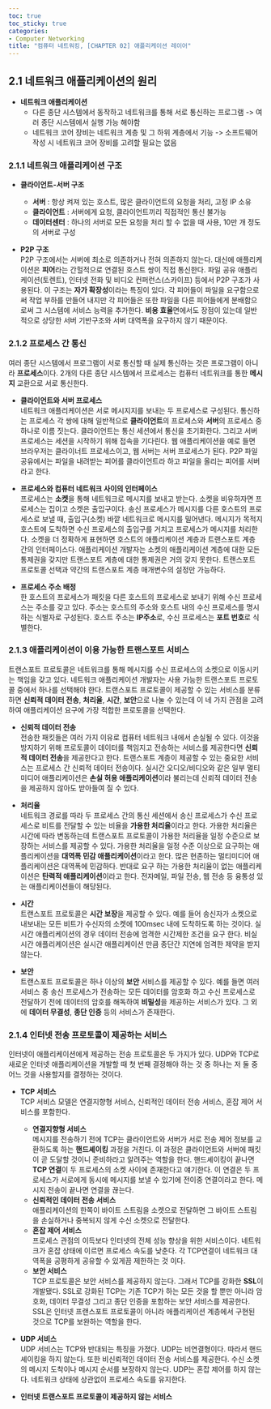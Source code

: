```yaml
---
toc: true
toc_sticky: true
categories:
- Computer Networking
title: "컴퓨터 네트워킹, [CHAPTER 02] 애플리케이션 레이어"
---
```


## 2.1 네트워크 애플리케이션의 원리
- **네트워크 애플리케이션**
    - 다른 종단 시스템에서 동작하고 네트워크를 통해 서로 통신하는 프로그램 -> 여러 종단 시스템에서 실행 가능 해야함
    - 네트워크 코어 장비는 네트워크 계층 및 그 하위 계층에서 기능 -> 소프트웨어 작성 시 네트워크 코어 장비를 고려할 필요는 없음

### 2.1.1 네트워크 애플리케이션 구조

- **클라이언트-서버 구조**<br>
    - **서버** : 항상 켜져 있는 호스트, 많은 클라이언트의 요청을 처리, 고정 IP 소유
    - **클라이언트** : 서버에게 요청, 클라이언트끼리 직접적인 통신 불가능
    - **데이터센터** : 하나의 서버로 모든 요청을 처리 할 수 없을 때 사용, 10만 개 정도의 서버로 구성 
    
- **P2P 구조**<br>
P2P 구조에서는 서버에 최소로 의존하거나 전혀 의존하지 않는다. 대신에 애플리케이션은 **피어**라는 간헐적으로 연결된 호스트 쌍이 직접 통신한다. 파일 공유 애플리케이션(토렌트), 인터넷 전화 및 비디오 컨퍼런스(스카이프) 등에서 P2P 구조가 사용된다. 이 구조는 **자가 확장성**이라는 특징이 있다. 각 피어들이 파일을 요구함으로써 작업 부하를 만들어 내지만 각 피어들은 또한 파일을 다른 피어들에게 분배함으로써 그 시스템에 서비스 능력을 추가한다. **비용 효율**면에서도 장점이 있는데 일반적으로 상당한 서버 기반구조와 서버 대역폭을 요구하지 않기 때문이다.

### 2.1.2 프로세스 간 통신
여러 종단 시스템에서 프로그램이 서로 통신할 때 실제 통신하는 것은 프로그램이 아니라 **프로세스**이다. 2개의 다른 종단 시스템에서 프로세스는 컴퓨터 네트워크를 통한 **메시지** 교환으로 서로 통신한다.

- **클라이언트와 서버 프로세스**<br>
네트워크 애플리케이션은 서로 메시지지를 보내는 두 프로세스로 구성된다. 통신하는 프로세스 각 쌍에 대해 일반적으로 **클라이언트**의 프로세스와 **서버**의 프로세스 중 하나로 이름 짓는다. 클라이언트는 통신 세션에서 통신을 초기화한다. 그리고 서버 프로세스는 세션을 시작하기 위해 접속을 기다린다. 웹 애플리케이션을 예로 들면 브라우저는 클라이너트 프로세스이고, 웹 서버는 서버 프로세스가 된다. P2P 파일 공유에서는 파일을 내려받는 피어를 클라이언트라 하고 파일을 올리는 피어를 서버라고 한다.

- **프로세스와 컴퓨터 네트워크 사이의 인터페이스**<br>
프로세스는 **소켓**을 통해 네트워크로 메시지를 보내고 받는다. 소켓을 비유하자면 프로세스는 집이고 소켓은 출입구이다. 송신 프로세스가 메시지를 다른 호스트의 프로세스로 보낼 때, 출입구(소켓) 바깥 네트워크로 메시지를 밀어낸다. 메시지가 목적지 호스트에 도착하면 수신 프로세스의 출입구를 거치고 프로세스가 메시지를 처리한다. 소켓을 더 정확하게 표현하면 호스트의 애플리케이션 계층과 트랜스포트 계층 간의 인터페이스다. 애플리케이션 개발자는 소켓의 애플리케이션 계층에 대한 모든 통제권을 갖지만 트랜스포트 계층에 대한 통제권은 거의 갖지 못한다. 트랜스포트 프로토콜 선택과 약간의 트랜스포트 계층 매개변수의 설정만 가능하다.

- **프로세스 주소 배정**<br>
한 호스트의 프로세스가 패킷을 다른 호스트의 프로세스로 보내기 위해 수신 프로세스는 주소를 갖고 있다. 주소는 호스트의 주소와 호스트 내의 수신 프로세스를 명시하는 식별자로 구성된다. 호스트 주소는 **IP주소**로, 수신 프로세스는 **포트 번호**로 식별한다. 

### 2.1.3 애플리케이션이 이용 가능한 트랜스포트 서비스
트랜스포트 프로토콜은 네트워크를 통해 메시지를 수신 프로세스의 소켓으로 이동시키는 책임을 갖고 있다. 네트워크 애플리케이션 개발자는 사용 가능한 트랜스포트 프로토콜 중에서 하나를 선택해야 한다. 트랜스포트 프로토콜이 제공할 수 있는 서비스를 분류하면 **신뢰적 데이터 전송**, **처리율**, **시간**, **보안**으로 나눌 수 있는데 이 네 가지 관점을 고려하여 애플리케이션 요구에 가장 적합한 프로토콜을 선택한다.

- **신뢰적 데이터 전송**<br>
전송한 패킷들은 여러 가지 이유로 컴퓨터 네트워크 내에서 손실될 수 있다. 이것을 방지하기 위해 프로토콜이 데이터를 책임지고 전송하는 서비스를 제공한다면 **신뢰적 데이터 전송**을 제공한다고 한다. 트랜스포트 계층이 제공할 수 있는 중요한 서비스는 프로세스 간 신뢰적 데이터 전송이다. 실시간 오디오/비디오와 같은 일부 멀티미디어 애플리케이션은 **손실 허용 애플리케이션**이라 불리는데 신뢰적 데이터 전송을 제공하지 않아도 받아들여 질 수 있다.

- **처리율**<br>
네트워크 경로를 따라 두 프로세스 간의 통신 세션에서 송신 프로세스가 수신 프로세스로 비트를 전달할 수 있는 비율을 **가용한 처리율**이라고 한다. 가용한 처리율은 시간에 따라 변동하는데 트랜스포트 프로토콜이 가용한 처리율을 일정 수준으로 보장하는 서비스를 제공할 수 있다. 가용한 처리율을 일정 수준 이상으로 요구하는 애플리케이션을 **대역폭 민감 애플리케이션**이라고 한다. 많은 현존하는 멀티미디어 애플리케이션은 대역폭에 민감하다. 반대로 요구 하는 가용한 처리율이 없는 애플리케이션은  **탄력적 애플리케이션**이라고 한다. 전자메일, 파일 전송, 웹 전송 등 융통성 있는 애플리케이션들이 해당된다.

- **시간**<br>
트랜스포트 프로토콜은 **시간 보장**을 제공할 수 있다. 예를 들어 송신자가 소켓으로 내보내는 모든 비트가 수신자의 소켓에 100msec 내에 도착하도록 하는 것이다. 실시간 애플리케이션의 경우 데이터 전송에 엄격한 시간제한 조건을 요구 한다. 비실시간 애플리케이션은 실시간 애플리케이션 만큼 종단간 지연에 엄격한 제약을 받지 않는다.

- **보안**<br>
트랜스포트 프로토콜은 하나 이상의 **보안** 서비스를 제공할 수 있다. 예를 들면 여러 서비스 중 송신 프로세스가 전송하는 모든 데이터를 암호화 하고 수신 프로세스로 전달하기 전에 데이터의 암호를 해독하여 **비밀성**을 제공하는 서비스가 있다. 그 외에 **데이터 무결성**, **종단 인증** 등의 서비스가 존재한다. 

### 2.1.4 인터넷 전송 프로토콜이 제공하는 서비스
인터넷이 애플리케이션에게 제공하는 전송 프로토콜은 두 가지가 있다. UDP와 TCP로 새로운 인터넷 애플리케이션을 개발할 때 첫 번째 결정해야 하는 것 중 하나는 저 둘 중 어느 것을 사용할지를 결정하는 것이다. 

- **TCP 서비스**<br>
TCP 서비스 모델은 연결지향형 서비스, 신뢰적인 데이터 전송 서비스, 혼잡 제어 서비스를 포함한다. 
    - **연결지향형 서비스**<br>
    메시지를 전송하기 전에 TCP는 클라이언트와 서버가 서로 전송 제어 정보를 교환하도록 하는 **핸드셰이킹** 과정을 거친다. 이 과정은 클라이언트와 서버에 패킷이 곧 도달할 것이니 준비하라고 알려주는 역할을 한다. 핸드셰이킹이 끝나면 **TCP 연결**이 두 프로세스의 소켓 사이에 존재한다고 얘기한다. 이 연결은 두 프로세스가 서로에게 동시에 메시지를 보낼 수 있기에 전이중 연결이라고 한다. 메시지 전송이 끝나면 연결을 끊는다.
    - **신뢰적인 데이터 전송 서비스**<br>
    애플리케이션의 한쪽이 바이트 스트림을 소켓으로 전달하면 그 바이트 스트림을 손실하거나 중복되지 않게 수신 소켓으로 전달한다.
    - **혼잡 제어 서비스**<br>
    프로세스 관점의 이득보다 인터넷의 전체 성능 향상을 위한 서비스이다. 네트워크가 혼잡 상태에 이르면 프로세스 속도를 낮춘다. 각 TCP연결이 네트워크 대역폭을 공평하게 공유할 수 있게끔 제한하는 것 이다.
    - **보안 서비스**<br>
    TCP 프로토콜은 보안 서비스를 제공하지 않는다. 그래서 TCP를 강화한 **SSL**이 개발됐다. SSL로 강화된 TCP는 기존 TCP가 하는 모든 것을 할 뿐만 아니라 암호화, 데이터 무결성 그리고 종단 인증을 포함하는 보안 서비스를 제공한다. SSL은 인터넷 프랜스포트 프로토콜이 아니라 애플리케이션 계층에서 구현된 것으로 TCP를 보완하는 역할을 한다.

- **UDP 서비스**<br>
UDP 서비스는 TCP와 반대되는 특징을 가졌다. UDP는 비연결형이다. 따라서 핸드셰이킹을 하지 않는다. 또한 비신뢰적인 데이터 전송 서비스를 제공한다. 수신 소켓의 메시지 도착이나 메시지 순서를 보장하지 않는다. UDP는 혼잡 제어를 하지 않는다. 네트워크 상태에 상관없이 프로세스 속도를 유지한다.

- **인터넷 트랜스포트 프로토콜이 제공하지 않는 서비스**<br>
